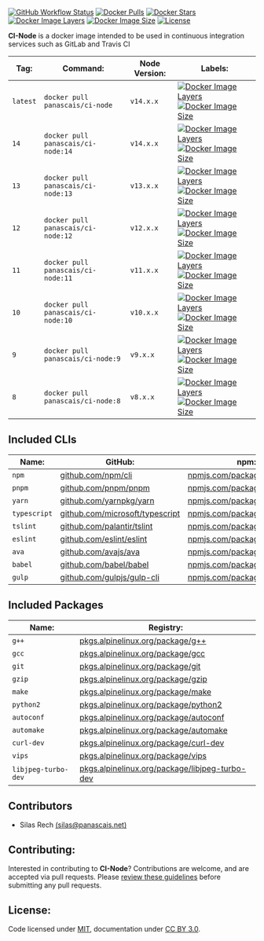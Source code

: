[![GitHub Workflow Status](https://img.shields.io/github/workflow/status/panascais-docker/ci-node/main?style=flat-square)](https://github.com/panascais-docker/ci-node/actions?query=workflow%3Amain)
[![Docker Pulls](https://img.shields.io/docker/pulls/panascais/ci-node.svg?style=flat-square)](https://hub.docker.com/r/panascais/ci-node)
[![Docker Stars](https://img.shields.io/docker/stars/panascais/ci-node.svg?style=flat-square)](https://hub.docker.com/r/panascais/ci-node)
[![Docker Image Layers](https://img.shields.io/microbadger/layers/panascais/ci-node.svg?style=flat-square)](https://microbadger.com/images/panascais/ci-node)
[![Docker Image Size](https://img.shields.io/microbadger/image-size/panascais/ci-node.svg?style=flat-square)](https://microbadger.com/images/panascais/ci-node)
[![License](https://img.shields.io/github/license/panascais-docker/ci-node.svg?style=flat-square)](https://hub.docker.com/r/panascais/ci-node)

**CI-Node** is a docker image intended to be used in continuous integration services such as GitLab and Travis CI

| **Tag:** | **Command:**                       | **Node Version:** | **Labels:**                                                                                                                                                                                                                                                                                                                                 |
|----------|------------------------------------|-------------------|---------------------------------------------------------------------------------------------------------------------------------------------------------------------------------------------------------------------------------------------------------------------------------------------------------------------------------------------|
| `latest` | `docker pull panascais/ci-node`    | `v14.x.x`         | [![Docker Image Layers](https://img.shields.io/microbadger/layers/panascais/ci-node/latest.svg?style=flat-square)](https://microbadger.com/images/panascais/ci-node) [![Docker Image Size](https://img.shields.io/microbadger/image-size/panascais/ci-node/latest.svg?style=flat-square)](https://microbadger.com/images/panascais/ci-node) |
| `14`     | `docker pull panascais/ci-node:14` | `v14.x.x`         | [![Docker Image Layers](https://img.shields.io/microbadger/layers/panascais/ci-node/14.svg?style=flat-square)](https://microbadger.com/images/panascais/ci-node) [![Docker Image Size](https://img.shields.io/microbadger/image-size/panascais/ci-node/14.svg?style=flat-square)](https://microbadger.com/images/panascais/ci-node)         |
| `13`     | `docker pull panascais/ci-node:13` | `v13.x.x`         | [![Docker Image Layers](https://img.shields.io/microbadger/layers/panascais/ci-node/13.svg?style=flat-square)](https://microbadger.com/images/panascais/ci-node) [![Docker Image Size](https://img.shields.io/microbadger/image-size/panascais/ci-node/13.svg?style=flat-square)](https://microbadger.com/images/panascais/ci-node)         |
| `12`     | `docker pull panascais/ci-node:12` | `v12.x.x`         | [![Docker Image Layers](https://img.shields.io/microbadger/layers/panascais/ci-node/12.svg?style=flat-square)](https://microbadger.com/images/panascais/ci-node) [![Docker Image Size](https://img.shields.io/microbadger/image-size/panascais/ci-node/12.svg?style=flat-square)](https://microbadger.com/images/panascais/ci-node)         |
| `11`     | `docker pull panascais/ci-node:11` | `v11.x.x`         | [![Docker Image Layers](https://img.shields.io/microbadger/layers/panascais/ci-node/11.svg?style=flat-square)](https://microbadger.com/images/panascais/ci-node) [![Docker Image Size](https://img.shields.io/microbadger/image-size/panascais/ci-node/11.svg?style=flat-square)](https://microbadger.com/images/panascais/ci-node)         |
| `10`     | `docker pull panascais/ci-node:10` | `v10.x.x`         | [![Docker Image Layers](https://img.shields.io/microbadger/layers/panascais/ci-node/10.svg?style=flat-square)](https://microbadger.com/images/panascais/ci-node) [![Docker Image Size](https://img.shields.io/microbadger/image-size/panascais/ci-node/10.svg?style=flat-square)](https://microbadger.com/images/panascais/ci-node)         |
| `9`      | `docker pull panascais/ci-node:9`  | `v9.x.x`          | [![Docker Image Layers](https://img.shields.io/microbadger/layers/panascais/ci-node/9.svg?style=flat-square)](https://microbadger.com/images/panascais/ci-node) [![Docker Image Size](https://img.shields.io/microbadger/image-size/panascais/ci-node/9.svg?style=flat-square)](https://microbadger.com/images/panascais/ci-node)           |
| `8`      | `docker pull panascais/ci-node:8`  | `v8.x.x`          | [![Docker Image Layers](https://img.shields.io/microbadger/layers/panascais/ci-node/8.svg?style=flat-square)](https://microbadger.com/images/panascais/ci-node) [![Docker Image Size](https://img.shields.io/microbadger/image-size/panascais/ci-node/8.svg?style=flat-square)](https://microbadger.com/images/panascais/ci-node)           |

## Included CLIs

| **Name:**    | **GitHub:**                                                                | **npm:**                                                                 |
|--------------|----------------------------------------------------------------------------|--------------------------------------------------------------------------|
| `npm`        | [github.com/npm/cli](https://github.com/npm/cli)                           | [npmjs.com/package/npm](https://www.npmjs.com/package/npm)               |
| `pnpm`       | [github.com/pnpm/pnpm](https://github.com/pnpm/pnpm)                       | [npmjs.com/package/pnpm](https://www.npmjs.com/package/pnpm)             |
| `yarn`       | [github.com/yarnpkg/yarn](https://github.com/yarnpkg/yarn)                 | [npmjs.com/package/yarn](https://www.npmjs.com/package/yarn)             |
| `typescript` | [github.com/microsoft/typescript](https://github.com/Microsoft/TypeScript) | [npmjs.com/package/typescript](https://www.npmjs.com/package/typescript) |
| `tslint`     | [github.com/palantir/tslint](https://github.com/palantir/tslint)           | [npmjs.com/package/tslint](https://www.npmjs.com/package/tslint)         |
| `eslint`     | [github.com/eslint/eslint](https://github.com/eslint/eslint)               | [npmjs.com/package/eslint](https://www.npmjs.com/package/eslint)         |
| `ava`        | [github.com/avajs/ava](https://github.com/avajs/ava)                       | [npmjs.com/package/ava](https://www.npmjs.com/package/ava)               |
| `babel`      | [github.com/babel/babel](https://github.com/babel/babel)                   | [npmjs.com/package/@babel/cli](https://www.npmjs.com/package/@babel/cli) |
| `gulp`       | [github.com/gulpjs/gulp-cli](https://github.com/gulpjs/gulp-cli)           | [npmjs.com/package/gulp-cli](https://www.npmjs.com/package/gulp-cli)     |

## Included Packages

| **Name:**  | **Registry:**                                                                                                                      |
|------------|------------------------------------------------------------------------------------------------------------------------------------|
| `g++`               | [pkgs.alpinelinux.org/package/g++](https://pkgs.alpinelinux.org/package/edge/main/x86_64/g++)                             |
| `gcc`               | [pkgs.alpinelinux.org/package/gcc](https://pkgs.alpinelinux.org/package/edge/main/x86_64/gcc)                             |
| `git`               | [pkgs.alpinelinux.org/package/git](https://pkgs.alpinelinux.org/package/edge/main/x86_64/git)                             |
| `gzip`              | [pkgs.alpinelinux.org/package/gzip](https://pkgs.alpinelinux.org/package/edge/main/x86_64/gzip)                           |
| `make`              | [pkgs.alpinelinux.org/package/make](https://pkgs.alpinelinux.org/package/edge/main/x86_64/make)                           |
| `python2`           | [pkgs.alpinelinux.org/package/python2](https://pkgs.alpinelinux.org/package/edge/main/x86_64/python2)                     |
| `autoconf`          | [pkgs.alpinelinux.org/package/autoconf](https://pkgs.alpinelinux.org/package/edge/main/x86_64/autoconf)                   |
| `automake`          | [pkgs.alpinelinux.org/package/automake](https://pkgs.alpinelinux.org/package/edge/main/x86_64/automake)                   |
| `curl-dev`          | [pkgs.alpinelinux.org/package/curl-dev](https://pkgs.alpinelinux.org/package/edge/main/x86_64/curl-dev)                   |
| `vips`              | [pkgs.alpinelinux.org/package/vips](https://pkgs.alpinelinux.org/package/edge/testing/x86_64/vips)                        |
| `libjpeg-turbo-dev` | [pkgs.alpinelinux.org/package/libjpeg-turbo-dev](https://pkgs.alpinelinux.org/package/edge/main/x86_64/libjpeg-turbo-dev) |

## Contributors

 - Silas Rech [(silas@panascais.net)](mailto:silas@panascais.net)

## Contributing:

Interested in contributing to **CI-Node**? Contributions are welcome, and are accepted via pull requests. Please [review these guidelines](contributing.md) before submitting any pull requests.

## License:
Code licensed under [MIT](license.md), documentation under [CC BY 3.0](https://creativecommons.org/licenses/by/3.0/).
